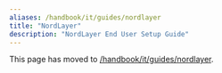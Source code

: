 ```yaml
---
aliases: /handbook/it/guides/nordlayer
title: "NordLayer"
description: "NordLayer End User Setup Guide"
---
```

<link rel="stylesheet" type="text/css" href="/stylesheets/biztech.css" />


This page has moved to [/handbook/it/guides/nordlayer](/handbook/it/guides/nordlayer).
